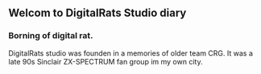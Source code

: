 ## Welcom to DigitalRats Studio diary

### Borning of digital rat. 

DigitalRats studio was founden in a memories of older team CRG.
It was a late 90s Sinclair ZX-SPECTRUM fan group im my own city.
